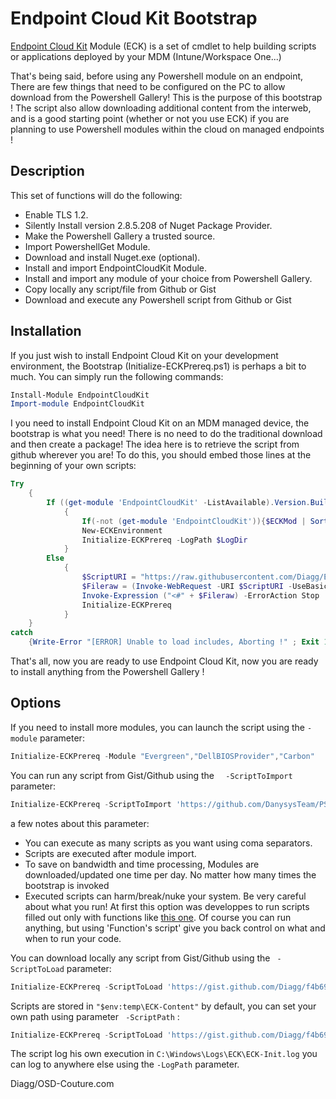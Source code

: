 # Endpoint Cloud Kit Bootstrap
[Endpoint Cloud Kit](https://github.com/Diagg/EndPoint-CloudKit) Module (ECK) is a set of cmdlet to help building scripts or applications deployed by your MDM (Intune/Workspace One...)

That's being said, before using any Powershell module on an endpoint, There are few things that need to be configured on the PC to allow download from the Powershell Gallery! This is the purpose of this bootstrap ! The script also allow downloading additional content from the interweb, and is a good starting point (whether or not you use ECK) if you are planning to use  Powershell modules within the cloud on managed endpoints !

## Description
This set of functions will do the following:
- Enable TLS 1.2.
- Silently Install version 2.8.5.208 of Nuget Package Provider. 
- Make the Powershell Gallery a trusted source.
- Import PowershellGet Module.
- Download and install Nuget.exe (optional).
- Install and import EndpointCloudKit Module.
- Install and import any module of your choice from Powershell Gallery.
- Copy locally  any script/file from Github or Gist
- Download and execute any Powershell script from Github or Gist


## Installation
If you just wish to install Endpoint Cloud Kit on your development environment, the Bootstrap (Initialize-ECKPrereq.ps1) is perhaps a bit to much. You can simply run the following commands:
```powershell
Install-Module EndpointCloudKit 
Import-module EndpointCloudKit
```
I you need to install Endpoint Cloud Kit on an MDM managed device, the bootstrap is what you need! 
There is no need to do the traditional download and then create a package!
The idea here is to retrieve the script from github wherever you are!
To do this, you should embed those lines at the beginning of your own scripts:
```powershell
Try
    {
        If ((get-module 'EndpointCloudKit' -ListAvailable).Version.Build -gt 11)
            {
                If(-not (get-module 'EndpointCloudKit')){$ECKMod | Sort-Object Version -Descending  | Select-Object -First 1|Import-module -Force}
                New-ECKEnvironment
                Initialize-ECKPrereq -LogPath $LogDir
            }
        Else
            {
                $ScriptURI = "https://raw.githubusercontent.com/Diagg/EndPoint-CloudKit-Bootstrap/master/Initialize-ECKPrereq.ps1"
                $Fileraw = (Invoke-WebRequest -URI $ScriptURI -UseBasicParsing -ErrorAction Stop).content
                Invoke-Expression ("<#" + $Fileraw) -ErrorAction Stop
                Initialize-ECKPrereq
            }
    }
catch 
    {Write-Error "[ERROR] Unable to load includes, Aborting !" ; Exit 1}
```
That's all, now you are ready to use Endpoint Cloud Kit, now you are ready to install anything from the Powershell Gallery !

## Options

If you need to install more modules, you can launch the script using the ``` -module ``` parameter:
```powershell
Initialize-ECKPrereq -Module "Evergreen","DellBIOSProvider","Carbon"
```
 You can run any script from Gist/Github using the ```  -ScriptToImport``` parameter:
 ```powershell
Initialize-ECKPrereq -ScriptToImport 'https://github.com/DanysysTeam/PS-SFTA/blob/master/SFTA.ps1'
```

a few notes about this parameter:
- You can execute as many scripts as you want using coma separators.  
- Scripts are executed after module import.
- To save on bandwidth and time processing, Modules are downloaded/updated one time per day. No matter how many times the bootstrap is invoked  
- Executed scripts can harm/break/nuke your system. Be very careful about what you run! At first this option was developpes to run scripts filled out only with functions like [this one](https://github.com/DanysysTeam/PS-SFTA/blob/master/SFTA.ps1). Of course you can run anything, but using 'Function's script' give you back control on what and when to run your code.

You can download locally any script from Gist/Github using the ``` -ScriptToLoad``` parameter:
 ```powershell
Initialize-ECKPrereq -ScriptToLoad 'https://gist.github.com/Diagg/f4b696aa5cd482f672477dffa0712d87','https://gist.github.com/Diagg/756d7564f342b8cfcae26ccead235f08'
```
Scripts are stored in ``` "$env:temp\ECK-Content" ``` by default, you can set your own path using parameter ``` -ScriptPath``` :
 ```powershell
Initialize-ECKPrereq -ScriptToLoad 'https://gist.github.com/Diagg/f4b696aa5cd482f672477dffa0712d87'-scriptToLoad 'C:\temp'
```

The script log his own execution in ```C:\Windows\Logs\ECK\ECK-Init.log``` you can log to anywhere else using the ```-LogPath``` parameter.

Diagg/OSD-Couture.com

